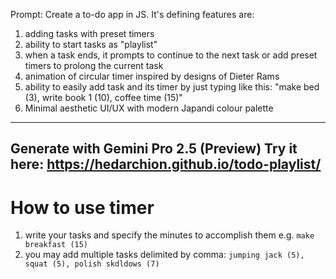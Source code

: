Prompt:
Create a to-do app in JS. It's defining features are:
1. adding tasks with preset timers
2. ability to start tasks as "playlist"
3. when a task ends, it prompts to continue to the next task or add preset timers to prolong the current task
4. animation of circular timer inspired by designs of Dieter Rams
5. ability to easily add task and its timer by just typing like this: "make bed (3), write book 1 (10), coffee time (15)"
6. Minimal aesthetic UI/UX with modern Japandi colour palette

---
Generate with Gemini Pro 2.5 (Preview)
Try it here: https://hedarchion.github.io/todo-playlist/
---
# How to use timer
1. write your tasks and specify the minutes to accomplish them e.g. ```make breakfast (15)```
2. you may add multiple tasks delimited by comma: ```jumping jack (5), squat (5), polish skdldows (7)```
